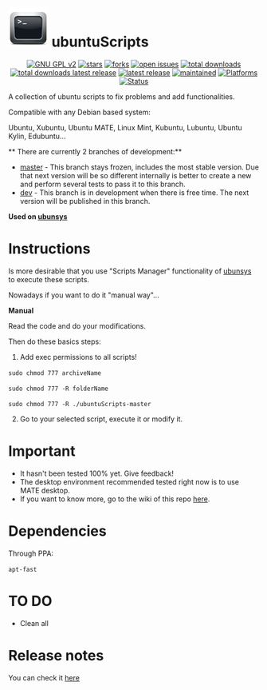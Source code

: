 <img src="https://raw.githubusercontent.com/adgellida/ubuntuScripts/master/logo.png" width="80"> ubuntuScripts
=============================================

<p align="center">
    <a href="https://www.gnu.org/licenses/gpl-2.0.en.html" target="_blank"><img src="https://img.shields.io/badge/license-GPLv2-blue.svg" alt="GNU GPL v2"></a>
    <a href="https://github.com/adgellida/ubuntuScripts/stargazers" target="_blank"><img src="https://img.shields.io/github/stars/adgellida/ubuntuScripts.svg" alt="stars"></a>
    <a href="https://github.com/adgellida/ubuntuScripts/network" target="_blank"><img src="https://img.shields.io/github/forks/adgellida/ubuntuScripts.svg" alt="forks"></a>
    <a href="https://github.com/adgellida/ubuntuScripts/issues?q=is%3Aopen" target="_blank"><img src="https://img.shields.io/github/issues/adgellida/ubuntuScripts.svg" alt="open issues"></a>
    <a href="https://github.com/adgellida/ubuntuScripts/releases/latest" target="_blank"><img src="https://img.shields.io/github/downloads/adgellida/ubuntuScripts/total.svg" alt="total downloads"></a>
    <a href="https://github.com/adgellida/ubuntuScripts/releases/latest" target="_blank"><img src="https://img.shields.io/github/downloads/adgellida/ubuntuScripts/v2017.09.09/total.svg" alt="total downloads latest release"></a>
    <a href="https://github.com/adgellida/ubuntuScripts/releases/latest" target="_blank"><img src="https://img.shields.io/badge/latest release-no releases-blue.svg" alt="latest release"></a>
    <a href="https://github.com/adgellida/ubuntuScripts/commits/master" target="_blank"><img src="https://img.shields.io/maintenance/yes/2017.svg" alt="maintained"></a>
    <a href="https://github.com/adgellida/ubuntuScripts/releases"><img src="https://img.shields.io/badge/platform-Linux-lightgrey.svg" alt="Platforms"></a>
    <a href="https://github.com/adgellida/ubuntuScripts/releases"><img src="https://img.shields.io/badge/status-alpha-orange.svg" alt="Status"></a>
</p>

A collection of ubuntu scripts to fix problems and add functionalities.

Compatible with any Debian based system:

Ubuntu, Xubuntu, Ubuntu MATE, Linux Mint, Kubuntu, Lubuntu, Ubuntu Kylin, Edubuntu...

** There are currently 2 branches of development:**

* [master](https://github.com/adgellida/ubuntuScripts/tree/master) - This branch stays frozen, includes the most stable version. Due that next version will be so different internally is better to create a new and perform several tests to pass it to this branch.
* [dev](https://github.com/adgellida/ubuntuScripts/tree/dev) - This branch is in development when there is free time. The next version will be published in this branch.

**Used on [ubunsys](https://github.com/adgellida/ubunsys)**

Instructions
=============================================

Is more desirable that you use "Scripts Manager" functionality of [ubunsys](https://github.com/adgellida/ubunsys) to execute these scripts.

Nowadays if you want to do it "manual way"...

**Manual**

Read the code and do your modifications.

Then do these basics steps:

1. Add exec permissions to all scripts!

`sudo chmod 777 archiveName`

`sudo chmod 777 -R folderName`

`sudo chmod 777 -R ./ubuntuScripts-master`

2. Go to your selected script, execute it or modify it.
	
Important
=============================================
* It hasn't been tested 100% yet. Give feedback!
* The desktop environment recommended tested right now is to use MATE desktop.
* If you want to know more, go to the wiki of this repo [here](https://github.com/adgellida/ubuntuScripts/wiki).

Dependencies
=============================================

Through PPA:

`apt-fast`

TO DO
=============================================
* Clean all

Release notes
=============================================
You can check it [here](https://github.com/adgellida/ubuntuScripts/releases)
